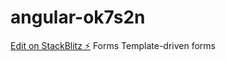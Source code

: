 # angular-ok7s2n

[Edit on StackBlitz ⚡️](https://stackblitz.com/edit/angular-ok7s2n)
Forms
Template-driven forms
